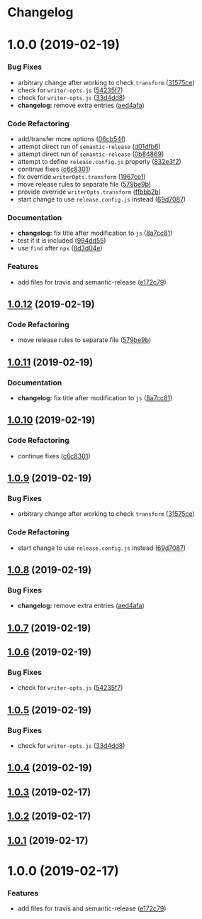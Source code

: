# Changelog

# 1.0.0 (2019-02-19)


### Bug Fixes

* arbitrary change after working to check `transform` ([31575ce](https://github.com/myii/test-travis-ci/commit/31575ce))
* check for `writer-opts.js` ([54235f7](https://github.com/myii/test-travis-ci/commit/54235f7))
* check for `writer-opts.js` ([33d4dd8](https://github.com/myii/test-travis-ci/commit/33d4dd8))
* **changelog:** remove extra entries ([aed4afa](https://github.com/myii/test-travis-ci/commit/aed4afa))


### Code Refactoring

* add/transfer more options ([06cb54f](https://github.com/myii/test-travis-ci/commit/06cb54f))
* attempt direct run of `semantic-release` ([d01dfb6](https://github.com/myii/test-travis-ci/commit/d01dfb6))
* attempt direct run of `semantic-release` ([0b84869](https://github.com/myii/test-travis-ci/commit/0b84869))
* attempt to define `release.config.js` properly ([832e3f2](https://github.com/myii/test-travis-ci/commit/832e3f2))
* continue fixes ([c6c8301](https://github.com/myii/test-travis-ci/commit/c6c8301))
* fix override `writerOpts.transform` ([1967ce1](https://github.com/myii/test-travis-ci/commit/1967ce1))
* move release rules to separate file ([579be9b](https://github.com/myii/test-travis-ci/commit/579be9b))
* provide override `writerOpts.transform` ([ffbbb2b](https://github.com/myii/test-travis-ci/commit/ffbbb2b))
* start change to use `release.config.js` instead ([69d7087](https://github.com/myii/test-travis-ci/commit/69d7087))


### Documentation

* **changelog:** fix title after modification to `js` ([8a7cc81](https://github.com/myii/test-travis-ci/commit/8a7cc81))
* test if it is included ([994dd55](https://github.com/myii/test-travis-ci/commit/994dd55))
* use `find` after `npx` ([8d3d04e](https://github.com/myii/test-travis-ci/commit/8d3d04e))


### Features

* add files for travis and semantic-release ([e172c79](https://github.com/myii/test-travis-ci/commit/e172c79))

## [1.0.12](https://github.com/myii/test-travis-ci/compare/v1.0.11...v1.0.12) (2019-02-19)


### Code Refactoring

* move release rules to separate file ([579be9b](https://github.com/myii/test-travis-ci/commit/579be9b))

## [1.0.11](https://github.com/myii/test-travis-ci/compare/v1.0.10...v1.0.11) (2019-02-19)


### Documentation

* **changelog:** fix title after modification to `js` ([8a7cc81](https://github.com/myii/test-travis-ci/commit/8a7cc81))

## [1.0.10](https://github.com/myii/test-travis-ci/compare/v1.0.9...v1.0.10) (2019-02-19)


### Code Refactoring

* continue fixes ([c6c8301](https://github.com/myii/test-travis-ci/commit/c6c8301))

## [1.0.9](https://github.com/myii/test-travis-ci/compare/v1.0.8...v1.0.9) (2019-02-19)


### Bug Fixes

* arbitrary change after working to check `transform` ([31575ce](https://github.com/myii/test-travis-ci/commit/31575ce))


### Code Refactoring

* start change to use `release.config.js` instead ([69d7087](https://github.com/myii/test-travis-ci/commit/69d7087))

## [1.0.8](https://github.com/myii/test-travis-ci/compare/v1.0.7...v1.0.8) (2019-02-19)


### Bug Fixes

* **changelog:** remove extra entries ([aed4afa](https://github.com/myii/test-travis-ci/commit/aed4afa))

## [1.0.7](https://github.com/myii/test-travis-ci/compare/v1.0.6...v1.0.7) (2019-02-19)

## [1.0.6](https://github.com/myii/test-travis-ci/compare/v1.0.5...v1.0.6) (2019-02-19)


### Bug Fixes

* check for `writer-opts.js` ([54235f7](https://github.com/myii/test-travis-ci/commit/54235f7))

## [1.0.5](https://github.com/myii/test-travis-ci/compare/v1.0.4...v1.0.5) (2019-02-19)


### Bug Fixes

* check for `writer-opts.js` ([33d4dd8](https://github.com/myii/test-travis-ci/commit/33d4dd8))

## [1.0.4](https://github.com/myii/test-travis-ci/compare/v1.0.3...v1.0.4) (2019-02-19)

## [1.0.3](https://github.com/myii/test-travis-ci/compare/v1.0.2...v1.0.3) (2019-02-17)

## [1.0.2](https://github.com/myii/test-travis-ci/compare/v1.0.1...v1.0.2) (2019-02-17)

## [1.0.1](https://github.com/myii/test-travis-ci/compare/v1.0.0...v1.0.1) (2019-02-17)

# 1.0.0 (2019-02-17)


### Features

* add files for travis and semantic-release ([e172c79](https://github.com/myii/test-travis-ci/commit/e172c79))
